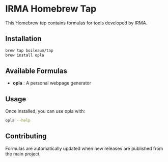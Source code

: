 # IRMA Homebrew Tap

This Homebrew tap contains formulas for tools developed by IRMA.

## Installation

```bash
brew tap boileaum/tap
brew install opla
```

## Available Formulas

- **opla** : A personal webpage generator

## Usage

Once installed, you can use opla with:

```bash
opla --help
```

## Contributing

Formulas are automatically updated when new releases are published from the main project.
